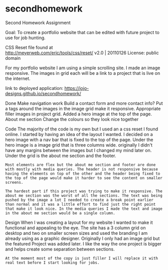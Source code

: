 # secondhomework

Second Homework Assignment

Goal: To create a portfolio website that can be edited with future project to use for job hunting.

CSS Reset file found at  
http://meyerweb.com/eric/tools/css/reset/ 
v2.0 | 20110126
License: public domain

For my portfolio website I am using a simple scrolling site. I made an image responsive. The images in grid each will be a link to a project that is live on the internet. 

link to deployed application: https://jojo-designs.github.io/secondhomework/

Done
    Make navigation work
    Build a contact form and more contact info? 
    Put a tags around the images in the image grid
    make it responsive.
    Appropriate filler images in project grid.
    Added a hero image at the top of the page.
    About me section 
    Change the colours so they look nice together

Code
    The majority of the code is my own but I used an a css reset I found online. I started by having an idea of the layout I wanted. I decided on a hero image with a nav bar that is fixed to the top of the page. Under the hero image is a image grid that is three columns wide. originally I didn't have any margins between the images but I changed my mind later on. Under the grid is the about me section and the footer.
    
    Most elements are flex but the about me section and footer are done with mostly with media queries. The header is not responsive because having the elements on top of the other and the header being fixed to the top of the page would make it harder to see the content on smaller screens. 

    The hardest part if this project was trying to make it responsive. The about me section was the worst of all the sections. The text was being pushed by the image a lot I needed to create a break point earlier than normal and it was a little effort to find just the right point that make it look nice. In the media queries I made the text and image in the about me section would be a single column.

Design 
    When I was creating a layout for my website I wanted to make it functional and appealing to the eye. The site has a 3 column grid on desktop and two on smaller screen sizes and used the branding I am already using as a graphic designer. Originally I only had an image grid but the featured Project was added later. I like the way the one project is bigger and helps create some separation between sections. 

    At the moment most of the copy is just filler I will replace it with real text before I start looking for jobs.






